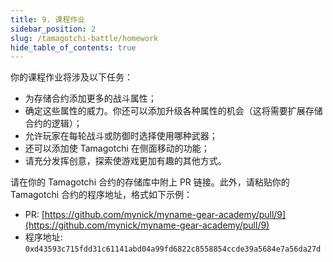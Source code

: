 ```yaml
---
title: 9. 课程作业
sidebar_position: 2
slug: /tamagotchi-battle/homework
hide_table_of_contents: true
---
```


你的课程作业将涉及以下任务：

- 为存储合约添加更多的战斗属性；
- 确定这些属性的威力。你还可以添加升级各种属性的机会（这将需要扩展存储合约的逻辑）；
- 允许玩家在每轮战斗或防御时选择使用哪种武器；
- 还可以添加使 Tamagotchi 在侧面移动的功能；
- 请充分发挥创意，探索使游戏更加有趣的其他方式。

请在你的 Tamagotchi 合约的存储库中附上 PR 链接。此外，请粘贴你的 Tamagotchi 合约的程序地址，格式如下示例：

- PR: [https://github.com/mynick/myname-gear-academy/pull/9](https://github.com/mynick/myname-gear-academy/pull/9)
- 程序地址: `0xd43593c715fdd31c61141abd04a99fd6822c8558854ccde39a5684e7a56da27d`
